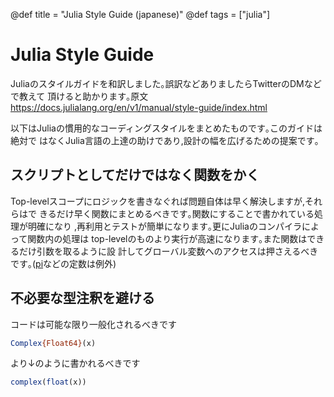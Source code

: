 @def title = "Julia Style Guide (japanese)"
@def tags = ["julia"]

Julia Style Guide
=================

Juliaのスタイルガイドを和訳しました｡誤訳などありましたらTwitterのDMなどで教えて
頂けると助かります｡原文<https://docs.julialang.org/en/v1/manual/style-guide/index.html>  

以下はJuliaの慣用的なコーディングスタイルをまとめたものです｡このガイドは絶対で
はなくJulia言語の上達の助けであり,設計の幅を広げるための提案です｡


スクリプトとしてだけではなく関数をかく
--------------------------------------

Top-levelスコープにロジックを書きなぐれば問題自体は早く解決しますが,それらはで
きるだけ早く関数にまとめるべきです｡関数にすることで書かれている処理が明確になり
,再利用とテストが簡単になります｡更にJuliaのコンパイラによって関数内の処理は
top-levelのものより実行が高速になります｡また関数はできるだけ引数を取るように設
計してグローバル変数へのアクセスは押さえるべきです｡([pi][1]などの定数は例外)


不必要な型注釈を避ける
----------------------

コードは可能な限り一般化されるべきです
```julia
Complex{Float64}(x)
```
より↓のように書かれるべきです
```julia
complex(float(x))
```

[1]: https://docs.julialang.org/en/v1/base/numbers/#Base.MathConstants.pi

